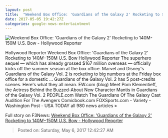 ```yaml
---
layout: post
title:  "Weekend Box Office: 'Guardians of the Galaxy 2' Rocketing to $140M-$150M U.S. Bow - Hollywood Reporter"
date: 2017-05-05 19:42:27Z
categories: google-news-entertaintment
---
```


![Weekend Box Office: 'Guardians of the Galaxy 2' Rocketing to $140M-$150M U.S. Bow - Hollywood Reporter](http://cdn3.thr.com/sites/default/files/2017/05/guardiansvol2590173554b595-h_2017.jpg)

Hollywood Reporter Weekend Box Office: 'Guardians of the Galaxy 2' Rocketing to $140M-$150M U.S. Bow Hollywood Reporter The superhero sequel — which has already grossed $167 million overseas — officially kicks off the summer season at the box office. Marvel and Disney's Guardians of the Galaxy Vol. 2 is rocketing to big numbers at the Friday box office for a domestic ... Guardians of the Galaxy Vol. 2 has 5 post-credits scenes. Here's what they all mean. EW.com (blog) Meet Pom Klementieff, the Actress Behind the Buzzed-About New Character Mantis in Guardians of the Galaxy Vol. 2 PEOPLE.com Watch The Guardians Of The Galaxy Cast Audition For The Avengers Comicbook.com FOXSports.com - Variety - Washington Post - USA TODAY all 980 news articles »


Full story on F3News: [Weekend Box Office: 'Guardians of the Galaxy 2' Rocketing to $140M-$150M U.S. Bow - Hollywood Reporter](http://www.f3nws.com/n/3PGQxF)

> Posted on: Saturday, May 6, 2017 12:42:27 AM
